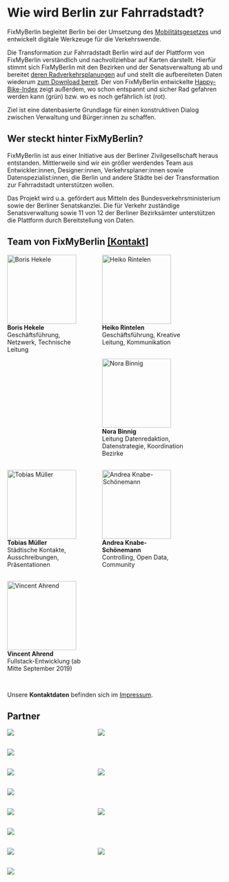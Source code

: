 # Wie wird Berlin zur Fahrradstadt?
FixMyBerlin begleitet Berlin bei der Umsetzung des [Mobilitätsgesetzes](https://www.berlin.de/senuvk/verkehr/mobilitaetsgesetz/ "Mobilitätsgesetzes") und entwickelt digitale Werkzeuge für die Verkehrswende.

Die Transformation zur Fahrradstadt Berlin wird auf der Plattform von FixMyBerlin verständlich und nachvollziehbar auf Karten darstellt. Hierfür stimmt sich FixMyBerlin mit den Bezirken und der Senatsverwaltung ab und bereitet [deren Radverkehrsplanungen](/zustand "Karte mit Planungen") auf und stellt die aufbereiteten Daten wiederum [zum Download bereit](/api "API von FixMyBerlin"). Der von FixMyBerlin entwickelte [Happy-Bike-Index](/zustand "Karte zum Happy-Bike-Index") zeigt außerdem, wo schon entspannt und sicher Rad gefahren werden kann (grün) bzw. wo es noch gefährlich ist (rot).

Ziel ist eine datenbasierte Grundlage für einen konstruktiven Dialog zwischen Verwaltung und Bürger:innen zu schaffen.


## Wer steckt hinter FixMyBerlin?
FixMyBerlin ist aus einer Initiative aus der Berliner Zivilgesellschaft heraus entstanden. Mittlerweile sind wir ein größer werdendes Team aus Entwickler:innen, Designer:innen, Verkehrsplaner:innen sowie Datenspezialist:innen, die Berlin und andere Städte bei der Transformation zur Fahrradstadt unterstützen wollen.

Das Projekt wird u.a. gefördert aus Mitteln des Bundesverkehrsministerium sowie der Berliner Senatskanzlei. Die für Verkehr zuständige Senatsverwaltung sowie 11 von 12 der Berliner Bezirksämter unterstützen die Plattform durch Bereitstellung von Daten.

## Team von FixMyBerlin [[Kontakt]](/impressum)
<div class="teamportrait">
  <img src="/uploads/team/FixMyBerlin_Boris Hekele.png" alt="Boris Hekele" title="Boris Hekele" style="width: 160px" /><br />
  <strong>Boris Hekele</strong><br />
  Geschäftsführung, Netzwerk, Technische Leitung
</div>
<div class="teamportrait">
  <img src="/uploads/team/HeikoRintelen_hell.jpg" alt="Heiko Rintelen" title="Heiko Rintelen" style="width: 160px" /><br />
  <strong>Heiko Rintelen</strong><br />
  Geschäftsführung, Kreative Leitung, Kommunikation
</div>
<div class="teamportrait">
  <img src="/uploads/team/FixMyBerlin_NoraBinnig.jpg" alt="Nora Binnig" title="Nora Binnig" style="width: 160px" /><br />
  <strong>Nora Binnig</strong><br />
  Leitung Datenredaktion, Datenstrategie, Koordination Bezirke
</div>
<div class="teamportrait">
  <img src="/uploads/team/tobiasmueller_q.jpg" alt="Tobias Müller" title="Tobias Müller" style="width: 160px" /><br />
  <strong>Tobias Müller</strong><br />
  Städtische Kontakte, Ausschreibungen, Präsentationen
</div>
<div class="teamportrait">
  <img src="/uploads/team/Andrea.png" alt="Andrea Knabe-Schönemann" title="Andrea Knabe-Schönemann" style="width: 160px" /><br />
  <strong>Andrea Knabe-Schönemann</strong><br />
  Controlling, Open Data, Community
</div>
<div class="teamportrait">
  <img src="/uploads/team/VincentArendt.png" alt="Vincent Ahrend" title="Vincent Ahrend" style="width: 160px" /><br />
  <strong>Vincent Ahrend</strong><br />
  Fullstack-Entwicklung (ab Mitte September 2019)
</div>
<div style="clear: left;"></div>

Unsere **Kontaktdaten** befinden sich im [Impressum](/impressum "Zum Impressum").

## Partner
<style type="text/css">
  .teamportrait {
    width: 190px;
    padding: 0 30px 30px 0;
    float: left;
  }
  .partner {
    width: 180px;
    padding: 0 30px 30px 0;
    float: left;
  }
</style>

<div class="partner">
  <a href="https://www.adfc.de/" target="_blank"><img src="/uploads/partner/adfc.png" /></a>
</div>
<div class="partner">
  <a href="https://entrepreneurship.htw-berlin.de/stipendium/berliner-startup-stipendium/" target="_blank"><img src="/uploads/partner/berlin-startup-stipendium.png" /></a>
</div>
<div class="partner">
  <a href="https://www.bmvi.de/" target="_blank"><img src="/uploads/partner/bmvi.png" /></a>
</div>
<br clear="both" />
<div class="partner">
  <a href="https://changing-cities.org/" target="_blank"><img src="/uploads/partner/changing-cities.png" /></a>
</div>
<div class="partner">
  <a href="https://www.citylab-berlin.org/" target="_blank"><img src="/uploads/partner/citylab-berlin.png" /></a>
</div>
<div class="partner">
  <a href="https://www.cyface.de/" target="_blank"><img src="/uploads/partner/cyface.png" /></a>
</div>
<br clear="both" />
<div class="partner">
  <a href="https://www.htw.de/" target="_blank"><img src="/uploads/partner/htw.jpg" /></a>
</div>
<div class="partner">
  <a href="https://prototypefund.de/" target="_blank"><img src="/uploads/partner/prototype-fund.jpg" /></a>
</div>
<div class="partner">
  <a href="https://www.berlin.de/rbmskzl/" target="_blank"><img src="/uploads/partner/senatskanzlei-berlin.png" /></a>
</div>
<br clear="both" />
<div class="partner">
  <a href="https://www.berlin.de/sen/uvk/" target="_blank"><img src="/uploads/partner/senat-verkehr-berlin.png" /></a>
</div>
<div class="partner">
  <a href="https://www.tu-berlin.de/" target="_blank"><img src="/uploads/partner/tu-berlin.png" /></a>
</div>
<div class="partner">
  <a href="https://tu-dresden.de/" target="_blank"><img src="/uploads/partner/tu-dresden.png" /></a>
</div>
